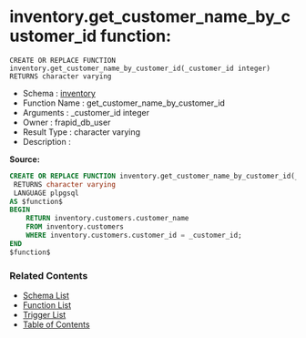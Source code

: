 # inventory.get_customer_name_by_customer_id function:

```plpgsql
CREATE OR REPLACE FUNCTION inventory.get_customer_name_by_customer_id(_customer_id integer)
RETURNS character varying
```
* Schema : [inventory](../../schemas/inventory.md)
* Function Name : get_customer_name_by_customer_id
* Arguments : _customer_id integer
* Owner : frapid_db_user
* Result Type : character varying
* Description : 


**Source:**
```sql
CREATE OR REPLACE FUNCTION inventory.get_customer_name_by_customer_id(_customer_id integer)
 RETURNS character varying
 LANGUAGE plpgsql
AS $function$
BEGIN
    RETURN inventory.customers.customer_name
    FROM inventory.customers
    WHERE inventory.customers.customer_id = _customer_id;
END
$function$

```

### Related Contents
* [Schema List](../../schemas.md)
* [Function List](../../functions.md)
* [Trigger List](../../triggers.md)
* [Table of Contents](../../README.md)

